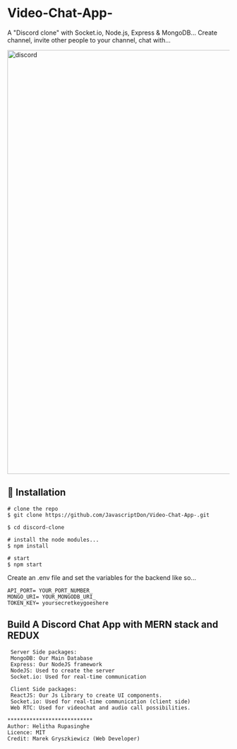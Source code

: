 # Video-Chat-App-
A "Discord clone" with Socket.io, Node.js, Express &amp; MongoDB... Create channel, invite other people to your channel, chat with…


<img width="959" alt="discord" src="https://user-images.githubusercontent.com/101202952/163558551-954f3623-0881-4832-a11a-e280f532b619.PNG">


## 💾 Installation

```
# clone the repo
$ git clone https://github.com/JavascriptDon/Video-Chat-App-.git

$ cd discord-clone

# install the node modules...
$ npm install

# start
$ npm start

```

Create an .env file and set the variables for the backend like so...

```
API_PORT= YOUR_PORT_NUMBER_
MONGO_URI= YOUR_MONGODB_URI_
TOKEN_KEY= yoursecretkeygoeshere

```
##  Build A Discord Chat App with MERN stack and REDUX

```
 Server Side packages:
 MongoDB: Our Main Database
 Express: Our NodeJS framework
 NodeJS: Used to create the server
 Socket.io: Used for real-time communication
 
 Client Side packages:
 ReactJS: Our Js Library to create UI components.
 Socket.io: Used for real-time communication (client side)
 Web RTC: Used for videochat and audio call possibilities.

***************************
Author: Helitha Rupasinghe
Licence: MIT
Credit: Marek Gryszkiewicz (Web Developer)
```
